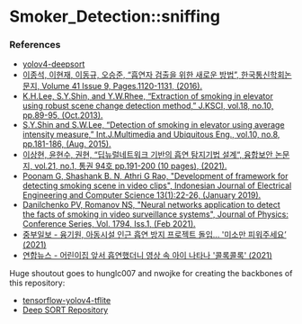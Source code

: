# Smoker_Detection::sniffing

### References
- [yolov4-deepsort](https://github.com/theAIGuysCode/yolov4-deepsort)
- [이종석, 이현재, 이동규, 오승준, “흡연자 검출을 위한 새로운 방법”, 한국통신학회논문지, Volume 41 Issue 9, Pages.1120-1131, (2016).](https://koreascience.or.kr/article/JAKO201631261653681.page)
- [K.H.Lee, S.Y.Shin, and Y.W.Rhee, “Extraction of smoking in elevator using robust scene change detection method,” J.KSCI, vol.18, no.10, pp.89-95, (Oct.2013).](https://www.koreascience.or.kr/article/JAKO201333363223698.page)
- [S.Y.Shin and S.W.Lee, “Detection of smoking in elevator using average intensity measure,” Int.J.Multimedia and Ubiquitous Eng., vol.10, no.8, pp.181-186, (Aug. 2015).](https://www.earticle.net/Article/A254026)
- [이상현, 윤현수, 권현, “딥뉴럴네트워크 기반의 흡연 탐지기법 설계“, 융합보안 논문지, vol.21, no.1, 통권 94호 pp.191-200 (10 pages), (2021).](https://www.earticle.net/Article/A393669)
- [Poonam G, Shashank B. N, Athri G Rao, "Development of framework for detecting smoking scene in video clips", Indonesian Journal of Electrical Engineering and Computer Science 13(1):22-26, (January 2019).](http://ijeecs.iaescore.com/index.php/IJEECS/article/view/14269)
- [Danilchenko PV, Romanov NS, "Neural networks application to detect the facts of smoking in video surveillance systems", Journal of Physics: Conference Series, Vol. 1794, Iss.1, (Feb 2021).](https://iopscience.iop.org/article/10.1088/1742-6596/1794/1/012002)
- [중부일보 - 융기원, 아동시설 인근 흡연 방지 프로젝트 돌입… '미소만 피워주세요’ (2021)](http://www.joongboo.com/news/articleView.html?idxno=363519088)
- [연합뉴스 - 어린이집 앞서 흡연했더니 영상 속 아이 나타나 '콜록콜록' (2021)](https://www.yna.co.kr/view/AKR20211228150200061?input=1195m)

Huge shoutout goes to hunglc007 and nwojke for creating the backbones of this repository:
- [tensorflow-yolov4-tflite](https://github.com/hunglc007/tensorflow-yolov4-tflite)
- [Deep SORT Repository](https://github.com/nwojke/deep_sort)
